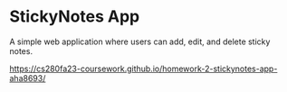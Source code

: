 # StickyNotes App

A simple web application where users can add, edit, and delete sticky notes.

https://cs280fa23-coursework.github.io/homework-2-stickynotes-app-aha8693/
